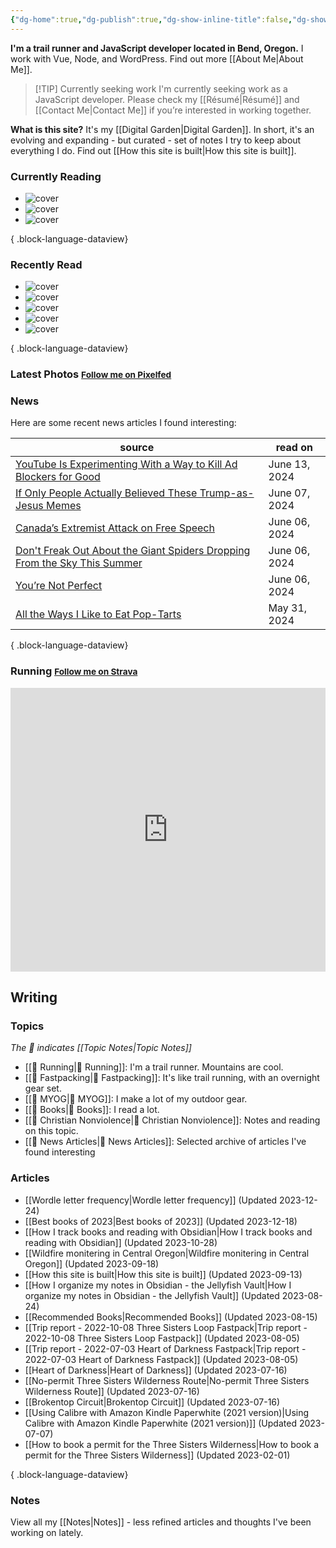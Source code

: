 ```yaml
---
{"dg-home":true,"dg-publish":true,"dg-show-inline-title":false,"dg-show-backlinks":false,"title":"JavaScript Development | Trail Running | Fastpacking","permalink":"/index/","tags":["gardenEntry"],"dgPassFrontmatter":true}
---
```



<div class="hc"><div class="hc__left">

**I'm a trail runner and JavaScript developer located in Bend, Oregon.** I work with Vue, Node, and WordPress. Find out more [[About Me\|About Me]].


> [!TIP] Currently seeking work
> I'm currently seeking work as a JavaScript developer. Please check my [[Résumé\|Résumé]] and [[Contact Me\|Contact Me]] if you’re interested in working together.

**What is this site?** It's my [[Digital Garden\|Digital Garden]]. In short, it's an evolving and expanding - but curated - set of notes I try to keep about everything I do. Find out [[How this site is built\|How this site is built]].

### Currently Reading

<div class="book-covers">

- ![cover](https://books.google.com/books/publisher/content/images/frontcover/20_IEAAAQBAJ?fife=w600-h900&source=gbs_api)
- ![cover](https://images-na.ssl-images-amazon.com/images/S/compressed.photo.goodreads.com/books/1410224968i/368772.jpg)
- ![cover](https://books.google.com/books/publisher/content/images/frontcover/kHh_EAAAQBAJ?fife=w600-h900&source=gbs_api)

{ .block-language-dataview}

</div>

### Recently Read

<div class="book-covers">

- ![cover](https://books.google.com/books/publisher/content/images/frontcover/ChlOAwAAQBAJ?fife=w600-h900&source=gbs_api)
- ![cover](https://books.google.com/books/publisher/content/images/frontcover/svTFEAAAQBAJ?fife=w600-h900&source=gbs_api)
- ![cover](https://books.google.com/books/publisher/content/images/frontcover/WZYfDAAAQBAJ?fife=w600-h900&source=gbs_api)
- ![cover](https://books.google.com/books/publisher/content/images/frontcover/bFnuzwEACAAJ?fife=w600-h900&source=gbs_api)
- ![cover](https://books.google.com/books/publisher/content/images/frontcover/FCTYDwAAQBAJ?fife=w600-h900&source=gbs_api)

{ .block-language-dataview}

</div>

### Latest Photos <small><a class="button" target="_blank" href="https://pixelfed.social/i/web/profile/584894152884316735">Follow me on Pixelfed</a></small>

<div id="pixelfed"></div>

### News

Here are some recent news articles I found interesting:

| source                                                                                                                                                                 | read on       |
| ---------------------------------------------------------------------------------------------------------------------------------------------------------------------- | ------------- |
| [YouTube Is Experimenting With a Way to Kill Ad Blockers for Good](https://lifehacker.com/tech/youtube-experimenting-with-a-way-to-kill-ad-blockers-for-good)          | June 13, 2024 |
| [If Only People Actually Believed These Trump-as-Jesus Memes](https://www.theatlantic.com/ideas/archive/2024/06/trump-conviction-evangelical-memes-jesus/678617/)      | June 07, 2024 |
| [Canada’s Extremist Attack on Free Speech](https://www.theatlantic.com/ideas/archive/2024/06/canada-online-harms-act/678605/)                                          | June 06, 2024 |
| [Don't Freak Out About the Giant Spiders Dropping From the Sky This Summer](https://lifehacker.com/dont-freak-out-about-the-giant-spiders-that-will-drop-f-1848627817) | June 06, 2024 |
| [You’re Not Perfect](https://www.theatlantic.com/ideas/archive/2024/06/perfect-flaws-happiness/678593/?utm_source=feed)                                                | June 06, 2024 |
| [All the Ways I Like to Eat Pop-Tarts](https://lifehacker.com/food-drink/best-ways-to-eat-pop-tarts)                                                                   | May 31, 2024  |

{ .block-language-dataview}

### Running <small><a class="button" target="_blank" href="https://www.strava.com/athletes/aaronjamesyoung">Follow me on Strava</a></small>

<iframe height='454' width='100%' frameborder='0' allowtransparency='true' scrolling='no' src='https://www.strava.com/athletes/1057219/latest-rides/ed2151117df36fe681b40b6883a1d116e9c6b39b'></iframe>

</div><div class="hc__right">

## Writing

### Topics

*The 📘 indicates [[Topic Notes\|Topic Notes]]*

* [[📘 Running\|📘 Running]]: I'm a trail runner. Mountains are cool.
* [[📘 Fastpacking\|📘 Fastpacking]]: It's like trail running, with an overnight gear set.
* [[📘 MYOG\|📘 MYOG]]: I make a lot of my outdoor gear.
* [[📘 Books\|📘 Books]]: I read a lot.
* [[📘 Christian Nonviolence\|📘 Christian Nonviolence]]: Notes and reading on this topic.
* [[📘 News Articles\|📘 News Articles]]: Selected archive of articles I've found interesting

### Articles

- [[Wordle letter frequency\|Wordle letter frequency]] (Updated 2023-12-24)
- [[Best books of 2023\|Best books of 2023]] (Updated 2023-12-18)
- [[How I track books and reading with Obsidian\|How I track books and reading with Obsidian]] (Updated 2023-10-28)
- [[Wildfire monitering in Central Oregon\|Wildfire monitering in Central Oregon]] (Updated 2023-09-18)
- [[How this site is built\|How this site is built]] (Updated 2023-09-13)
- [[How I organize my notes in Obsidian - the Jellyfish Vault\|How I organize my notes in Obsidian - the Jellyfish Vault]] (Updated 2023-08-24)
- [[Recommended Books\|Recommended Books]] (Updated 2023-08-15)
- [[Trip report - 2022-10-08 Three Sisters Loop Fastpack\|Trip report - 2022-10-08 Three Sisters Loop Fastpack]] (Updated 2023-08-05)
- [[Trip report - 2022-07-03 Heart of Darkness Fastpack\|Trip report - 2022-07-03 Heart of Darkness Fastpack]] (Updated 2023-08-05)
- [[Heart of Darkness\|Heart of Darkness]] (Updated 2023-07-16)
- [[No-permit Three Sisters Wilderness Route\|No-permit Three Sisters Wilderness Route]] (Updated 2023-07-16)
- [[Brokentop Circuit\|Brokentop Circuit]] (Updated 2023-07-16)
- [[Using Calibre with Amazon Kindle Paperwhite (2021 version)\|Using Calibre with Amazon Kindle Paperwhite (2021 version)]] (Updated 2023-07-07)
- [[How to book a permit for the Three Sisters Wilderness\|How to book a permit for the Three Sisters Wilderness]] (Updated 2023-02-01)

{ .block-language-dataview}

### Notes

View all my [[Notes\|Notes]] - less refined articles and thoughts I've been working on lately.

</div></div>

<script>const BW_URL=`https://hs.ajy.co/nodered/stream/bookwyrm-reading`;const PF_URL=`https://hs.ajy.co/nodered/stream/pixelfed`;fetch(PF_URL).then(response=>response.text()).then(data=>{const elem=document.getElementById("pixelfed");elem.innerHTML=data;fetch(BW_URL).then(response2=>response2.text()).then(data2=>{const elem2=document.getElementById("bookwyrm-reading");elem2.innerHTML=data2});});</script>